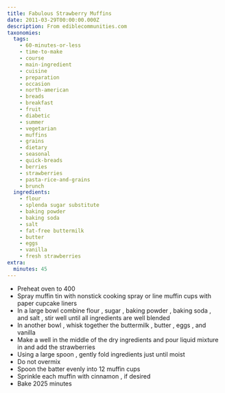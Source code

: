 ```yaml
---
title: Fabulous Strawberry Muffins
date: 2011-03-29T00:00:00.000Z
description: From ediblecommunities.com
taxonomies:
  tags:
    - 60-minutes-or-less
    - time-to-make
    - course
    - main-ingredient
    - cuisine
    - preparation
    - occasion
    - north-american
    - breads
    - breakfast
    - fruit
    - diabetic
    - summer
    - vegetarian
    - muffins
    - grains
    - dietary
    - seasonal
    - quick-breads
    - berries
    - strawberries
    - pasta-rice-and-grains
    - brunch
  ingredients:
    - flour
    - splenda sugar substitute
    - baking powder
    - baking soda
    - salt
    - fat-free buttermilk
    - butter
    - eggs
    - vanilla
    - fresh strawberries
extra:
  minutes: 45
---
```

 - Preheat oven to 400
 - Spray muffin tin with nonstick cooking spray or line muffin cups with paper cupcake liners
 - In a large bowl combine flour , sugar , baking powder , baking soda , and salt , stir well until all ingredients are well blended
 - In another bowl , whisk together the buttermilk , butter , eggs , and vanilla
 - Make a well in the middle of the dry ingredients and pour liquid mixture in and add the strawberries
 - Using a large spoon , gently fold ingredients just until moist
 - Do not overmix
 - Spoon the batter evenly into 12 muffin cups
 - Sprinkle each muffin with cinnamon , if desired
 - Bake 2025 minutes
